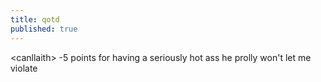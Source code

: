 ```yaml
---
title: qotd
published: true
---
```


\<canllaith\> -5 points for having a seriously hot ass he prolly won't
let me violate
